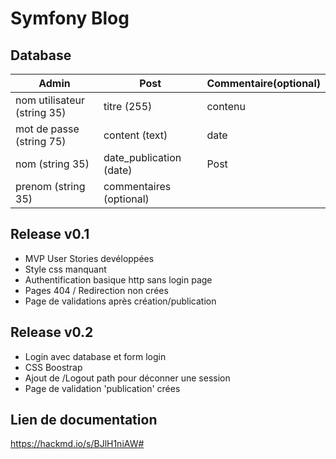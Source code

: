 Symfony Blog
==

## Database 

| Admin | Post | Commentaire(optional) |
| ------| ---| -- |
| nom utilisateur (string 35) | titre (255)| contenu |
| mot de passe (string 75) | content (text) |date|
| nom (string 35) | date_publication (date) |Post|
| prenom (string 35) | commentaires (optional)||

## Release v0.1 
- MVP User Stories devéloppées
- Style css manquant
- Authentification basique http sans login page
- Pages 404 / Redirection non crées
- Page de validations après création/publication

## Release v0.2
- Login avec database et form login
- CSS Boostrap
- Ajout de /Logout path pour déconner une session
- Page de validation 'publication' crées

## Lien de documentation

https://hackmd.io/s/BJlH1niAW#